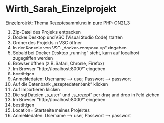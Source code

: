 # Wirth_Sarah_Einzelprojekt
Einzelprojekt: Thema Rezeptesammlung in pure PHP: ON21_3

1.	Zip-Datei des Projekts entpacken 
2.	Docker Desktop und VSC (Visual Studio Code) starten 
3.	Ordner des Projekts in VSC öffnen 
4.	In der Konsole von VSC „docker-compose up“ eingeben
5.	Sobald bei Docker Desktop „running“ steht, kann auf localhost zugegriffen werden
6.	Browser öffnen (z.B. Safari, Chrome, Firefox)
7.	Im Browser “http://localhost:8000/” eingeben
8.	bestätigen 
9.	 Anmeldedaten: Username --> user, Passwort --> passwort
10.	 Auf die Datenbank „rezeptedatenbank“ klicken
11.	 Auf Importieren klicken
12.	 Die sql Dateien „s_user“ und „s_rezept“ per drag and drop in Feld ziehen
13.	 Im Browser “http://localhost:8000/” eingeben
14.	 bestätigen 
15.	 Location= Startseite meines Projektes
16.	 Anmeldedaten: Username --> user, Passwort --> passwort
